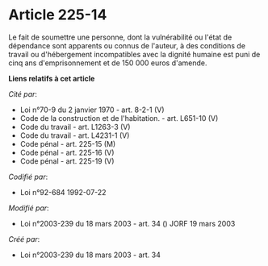# Article 225-14

Le fait de soumettre une personne, dont la vulnérabilité ou l'état de dépendance sont apparents ou connus de l'auteur, à des
conditions de travail ou d'hébergement incompatibles avec la dignité humaine est puni de cinq ans d'emprisonnement et de 150
000 euros d'amende.

**Liens relatifs à cet article**

_Cité par_:

  - Loi n°70-9 du 2 janvier 1970 - art. 8-2-1 (V)
  - Code de la construction et de l'habitation. - art. L651-10 (V)
  - Code du travail - art. L1263-3 (V)
  - Code du travail - art. L4231-1 (V)
  - Code pénal - art. 225-15 (M)
  - Code pénal - art. 225-16 (V)
  - Code pénal - art. 225-19 (V)

_Codifié par_:

  - Loi n°92-684 1992-07-22

_Modifié par_:

  - Loi n°2003-239 du 18 mars 2003 - art. 34 () JORF 19 mars 2003

_Créé par_:

  - Loi n°2003-239 du 18 mars 2003 - art. 34
